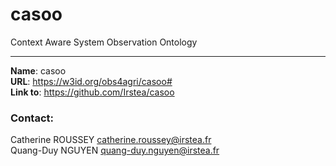 # casoo

Context Aware System Observation Ontology  

----

**Name**: casoo  
**URL**: <https://w3id.org/obs4agri/casoo#>  
**Link to**: <https://github.com/Irstea/casoo>  

### Contact:  
Catherine ROUSSEY <catherine.roussey@irstea.fr>   
Quang-Duy NGUYEN <quang-duy.nguyen@irstea.fr>
